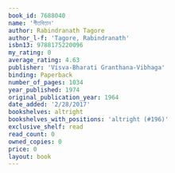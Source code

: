 ```yaml
---
book_id: 7688040
name: 'গীতবিতান'
author: Rabindranath Tagore
author_l-f: 'Tagore, Rabindranath'
isbn13: 9788175220096
my_rating: 0
average_rating: 4.63
publisher: 'Visva-Bharati Granthana-Vibhaga'
binding: Paperback
number_of_pages: 1034
year_published: 1974
original_publication_year: 1964
date_added: '2/28/2017'
bookshelves: altright
bookshelves_with_positions: 'altright (#196)'
exclusive_shelf: read
read_count: 0
owned_copies: 0
price: 0
layout: book
---
```

